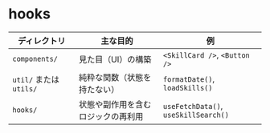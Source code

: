 # hooks

| ディレクトリ               | 主な目的              | 例                                    |
| -------------------- | ----------------- | ------------------------------------ |
| `components/`        | 見た目（UI）の構築        | `<SkillCard />`, `<Button />`        |
| `util/` または `utils/` | 純粋な関数（状態を持たない）    | `formatDate()`, `loadSkills()`       |
| `hooks/`             | 状態や副作用を含むロジックの再利用 | `useFetchData()`, `useSkillSearch()` |
